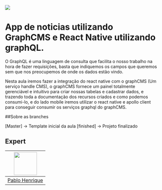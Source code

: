 <img src="https://storage.googleapis.com/golden-wind/experts-club/capa-github.svg" />

# App de noticias utilizando GraphCMS e React Native utilizando graphQL. 

O GraphQL é uma linguagem de consulta que facilita o nosso trabalho na hora de fazer requisições, basta que indiquemos os campos que queremos sem que nos preocupemos de onde os dados estão vindo.

Nesta aula iremos fazer a integração do react native com o graphCMS (Um serviço handle CMS), o graphCMS fornece um painel totalmente gerenciável e intuitivo para criar nossas tabelas e cadastrar dados, e trazendo toda a documentação dos recursos criados e como podemos consumi-lo, e do lado mobile iremos utilizar o react native e apollo client para conseguir consumir os serviços graphql do graphCMS.

##Sobre as branches

[Master] -> Template inicial da aula
[finished] -> Projeto finalizado


## Expert

| [<img src="https://avatars.githubusercontent.com/u/45184516?v=4" width="75px;"/>](https://github.com/pablohdev) |
| :-: |
|[Pablo Henrique](https://github.com/pablohdev)|
